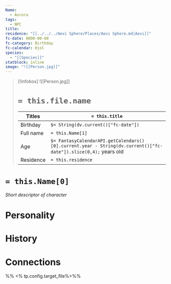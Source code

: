 ```yaml
---
Name:
  - Aurora
tags:
  - NPC
title: 
residence: "[[../../../Aevi Sphere/Places/Aevi Sphere.md|Aevi]]"
fc-date: 0000-00-00
fc-category: Birthday
fc-calendar: Hjol
species:
  - "[[Species]]"
statblock: inline
image: "![[Person.jpg]]"
---
```

> [!infobox]
> ![[Person.jpg]]
> # `= this.file.name`
> | Titles | `= this.title` |
> | ---- | ---- |
> | Birthday | `$= String(dv.current()["fc-date"])` |
> | Full name | `= this.Name[1]`|
> | Age | `$= FantasyCalendarAPI.getCalendars()[0].current.year - String(dv.current()["fc-date"]).slice(0,4);` years old|
> | Residence | `= this.residence` |
# `= this.Name[0]`
*Short descriptor of character*
# Personality
# History
# Connections


%% <% tp.config.target_file%>%%
